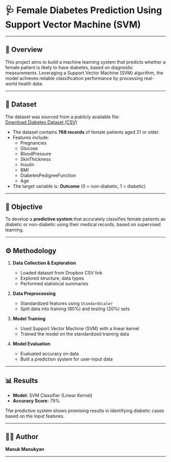 # 🩺 Female Diabetes Prediction Using Support Vector Machine (SVM)

---

## 📌 Overview

This project aims to build a machine learning system that predicts whether a female patient is likely to have diabetes, based on diagnostic measurements. Leveraging a Support Vector Machine (SVM) algorithm, the model achieves reliable classification performance by processing real-world health data.

---

## 📂 Dataset

The dataset was sourced from a publicly available file:  
[Download Diabetes Dataset (CSV)](https://www.dropbox.com/scl/fi/0uiujtei423te1q4kvrny/diabetes.csv?rlkey=20xvytca6xbio4vsowi2hdj8e&e=1&dl=0)

- The dataset contains **768 records** of female patients aged 21 or older.
- Features include:
  - Pregnancies
  - Glucose
  - BloodPressure
  - SkinThickness
  - Insulin
  - BMI
  - DiabetesPedigreeFunction
  - Age
- The target variable is: **Outcome** (0 = non-diabetic, 1 = diabetic)

---

## 🧠 Objective

To develop a **predictive system** that accurately classifies female patients as diabetic or non-diabetic using their medical records, based on supervised learning.

---

## ⚙️ Methodology

1. **Data Collection & Exploration**  
   - Loaded dataset from Dropbox CSV link  
   - Explored structure, data types  
   - Performed statistical summaries  

2. **Data Preprocessing**  
   - Standardized features using `StandardScaler`  
   - Split data into training (80%) and testing (20%) sets  

3. **Model Training**  
   - Used Support Vector Machine (SVM) with a linear kernel  
   - Trained the model on the standardized training data  

4. **Model Evaluation**  
   - Evaluated accuracy on data  
   - Built a prediction system for user-input data  

---

## 📊 Results

- **Model:** SVM Classifier (Linear Kernel)  
- **Accuracy Score:** 79%

The predictive system shows promising results in identifying diabetic cases based on the input features.

---

## 👨‍💻 Author

**Manuk Manukyan**

---

